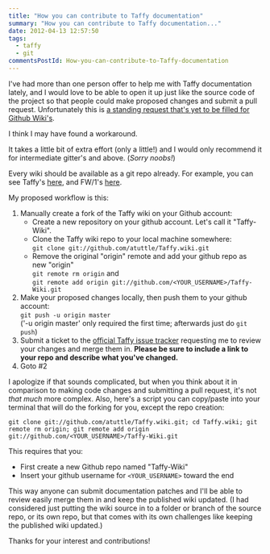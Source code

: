 ```yaml
---
title: "How you can contribute to Taffy documentation"
summary: "How you can contribute to Taffy documentation..."
date: 2012-04-13 12:57:50
tags:
  - taffy
  - git
commentsPostId: How-you-can-contribute-to-Taffy-documentation
---
```


I've had more than one person offer to help me with Taffy documentation lately, and I would love to be able to open it up just like the source code of the project so that people could make proposed changes and submit a pull request. Unfortunately this is [a standing request that's yet to be filled for Github Wiki's](https://github.com/gollum/gollum/issues/265).

I think I may have found a workaround.

It takes a little bit of extra effort (only a little!) and I would only recommend it for intermediate gitter's and above. (_Sorry noobs!_)

Every wiki should be available as a git repo already. For example, you can see Taffy's [here](https://github.com/atuttle/Taffy/wiki/_access), and FW/1's [here](https://github.com/seancorfield/fw1/wiki/_access).

My proposed workflow is this:

 1. Manually create a fork of the Taffy wiki on your Github account:
    * Create a new repository on your github account. Let's call it "Taffy-Wiki".
    * Clone the Taffy wiki repo to your local machine somewhere:<br/>`git clone git://github.com/atuttle/Taffy.wiki.git`
    * Remove the original "origin" remote and add your github repo as new "origin"<br/>`git remote rm origin` and<br/>`git remote add origin git://github.com/<YOUR_USERNAME>/Taffy-Wiki.git`
 2. Make your proposed changes locally, then push them to your github account:<br/>`git push -u origin master`<br/>('-u origin master' only required the first time; afterwards just do `git push`)
 3. Submit a ticket to the [official Taffy issue tracker](https://github.com/atuttle/Taffy/issues) requesting me to review your changes and merge them in. **Please be sure to include a link to your repo and describe what you've changed.**
 4. Goto #2


I apologize if that sounds complicated, but when you think about it in comparison to making code changes and submitting a pull request, it's not _that much_ more complex. Also, here's a script you can copy/paste into your terminal that will do the forking for you, except the repo creation:

    git clone git://github.com/atuttle/Taffy.wiki.git; cd Taffy.wiki; git remote rm origin; git remote add origin git://github.com/<YOUR_USERNAME>/Taffy-Wiki.git

This requires that you:

 * First create a new Github repo named "Taffy-Wiki"
 * Insert your github username for `<YOUR_USERNAME>` toward the end

This way anyone can submit documentation patches and I'll be able to review easily merge them in and keep the published wiki updated. (I had considered just putting the wiki source in to a folder or branch of the source repo, or its own repo, but that comes with its own challenges like keeping the published wiki updated.)

Thanks for your interest and contributions!
